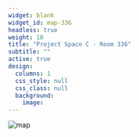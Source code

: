 ```yaml
---
widget: blank
widget_id: map-336
headless: true
weight: 10
title: "Project Space C - Room 336"
subtitle: ""
active: true
design:
  columns: 1
  css_style: null
  css_class: null
  background:
    image: 
---
```

<img src="/images/Project-Space-C.jpg" alt="map"/>